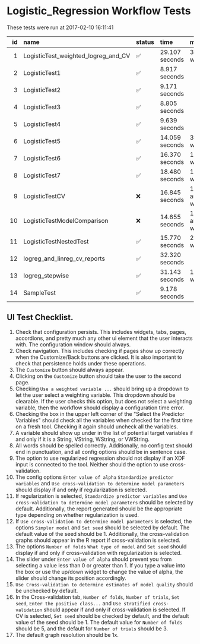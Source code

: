 # Logistic_Regression Workflow Tests



These tests were run at 2017-02-10 16:11:41



| id|name                                |status   |time           |message                   |
|--:|:-----------------------------------|:--------|:--------------|:-------------------------|
|  1|LogisticTest_weighted_logreg_and_CV |&#9989;  |29.107 seconds |3 warnings                |
|  2|LogisticTest1                       |&#9989;  |8.917 seconds  |                          |
|  3|LogisticTest2                       |&#9989;  |9.171 seconds  |                          |
|  4|LogisticTest3                       |&#9989;  |8.805 seconds  |                          |
|  5|LogisticTest4                       |&#9989;  |9.639 seconds  |                          |
|  6|LogisticTest5                       |&#9989;  |14.059 seconds |3 warnings                |
|  7|LogisticTest6                       |&#9989;  |16.370 seconds |1 warning                 |
|  8|LogisticTest7                       |&#9989;  |18.480 seconds |1 warning                 |
|  9|LogisticTestCV                      |&#x274C; |16.845 seconds |15 errors and 16 warnings |
| 10|LogisticTestModelComparison         |&#x274C; |14.655 seconds |1 error and 5 warnings    |
| 11|LogisticTestNestedTest              |&#9989;  |15.770 seconds |2 warnings                |
| 12|logreg_and_linreg_cv_reports        |&#9989;  |32.320 seconds |                          |
| 13|logreg_stepwise                     |&#9989;  |31.143 seconds |12 warnings               |
| 14|SampleTest                          |&#9989;  |9.178 seconds  |                          |


## UI Test Checklist.


1. Check that configuration persists. This includes widgets, tabs, pages, accordions, and pretty much any other ui element that the user interacts with. The configuration window should always.
2. Check navigation. This includes checking if pages show up correctly when the Customize/Back buttons are clicked. It is also important to check that persistence holds under these operations.
3. The `Customize` button should always appear.
4. Clicking on the `Customize` button should take the user to the second page.
5. Checking `Use a weighted variable ...` should bring up a dropdown to let the user select a weighting variable. This dropdown should be clearable. If the user checks this option, but does not select a weighting variable, then the workflow should display a configuration time error.
6. Checking the box in the upper left corner of the "Select the Predictor Variables" should check all the variables when checked for the first time on a fresh tool. Checking it again should uncheck all the variables.
7. A variable should show up under in the list of potential target variables if and only if it is a String, VString, WString, or VWString.
8. All words should be spelled correctly. Additionally, no config text should end in punctuation, and all config options should be in sentence case.
9. The option to use regularized regression should not display if an XDF input is connected to the tool. Neither should the option to use cross-validation.
10. The config options `Enter value of alpha` `Standardize predictor variables` and `Use cross-validation to determine model parameters` should display if and only if regularization is selected.
11. If regularization is selected, `Standardize predictor variables` and `Use cross-validation to determine model parameters` should be selected by default. Additionally, the report generated should be the appropriate type depending on whether regularization is used.
12. If `Use cross-validation to determine model parameters` is selected, the options `Simpler model` and `Set seed` should be selected by default. The default value of the seed should be 1. Additionally, the cross-validation graphs should appear in the R report if cross-validation is selected.
13. The options `Number of folds` `What type of model` and `Set seed` should display if and only if cross-validation with regularization is selected.
14. The slider under `Enter value of alpha` should prevent you from selecting a value less than 0 or greater than 1. If you type a value into the box or use the up/down widget to change the value of alpha, the slider should change its position accordingly.
15. `Use Cross-validation to determine estimates of model quality` should be unchecked by default. 
16. In the Cross-validation tab, `Number of folds`, `Number of trials`, `Set seed`, `Enter the positive class...` and `Use stratified cross-validation` should appear if and only if cross-validation is selected. If CV is selected, `Set seed` should be checked by default, and the default value of the seed should be 1. The default value for `Number of folds` should be 5, and the default for `Number of trials` should be 3.
17. The default graph resolution should be 1x.

